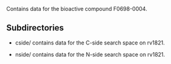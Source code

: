 Contains data for the bioactive compound F0698-0004.

## Subdirectories

- cside/ contains data for the C-side search space on rv1821.

- nside/ contains data for the N-side search space on rv1821.

